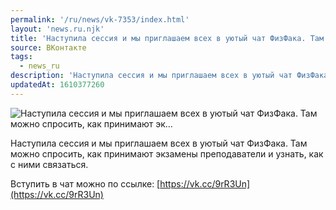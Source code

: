 ```yaml
---
permalink: '/ru/news/vk-7353/index.html'
layout: 'news.ru.njk'
title: 'Наступила сессия и мы приглашаем всех в уютый чат ФизФака. Там можно спросить, как принимают эк…'
source: ВКонтакте
tags:
  - news_ru
description: 'Наступила сессия и мы приглашаем всех в уютый чат ФизФака. Там можно спросить, как принимают эк…'
updatedAt: 1610377260
---
```

![Наступила сессия и мы приглашаем всех в уютый чат ФизФака. Там можно спросить, как принимают эк…](https://sun9-76.userapi.com/impg/b7dH-1DESV-oiwMa4rFz0fb3NLICXCPQnZCI3w/7szSpYfL3uI.jpg?size=604x545&quality=96&proxy=1&sign=3b0908d5850cafd878ff6adc962ebc64&c_uniq_tag=RM_UyQ_d1qoeZTEnOxyzR_klaqNlUVxSa_k6GUCjDV8&type=album)

Наступила сессия и мы приглашаем всех в уютый чат ФизФака. Там можно спросить, как принимают экзамены преподаватели и узнать, как с ними связаться.

Вступить в чат можно по ссылке: [https://vk.cc/9rR3Un](https://vk.cc/9rR3Un)
